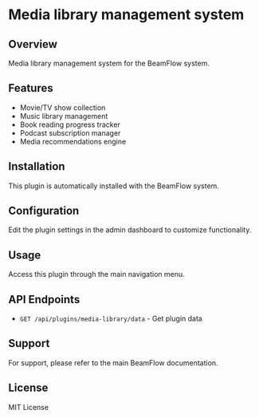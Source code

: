 # Media library management system

## Overview

Media library management system for the BeamFlow system.

## Features

- Movie/TV show collection
- Music library management
- Book reading progress tracker
- Podcast subscription manager
- Media recommendations engine

## Installation

This plugin is automatically installed with the BeamFlow system.

## Configuration

Edit the plugin settings in the admin dashboard to customize functionality.

## Usage

Access this plugin through the main navigation menu.

## API Endpoints

- `GET /api/plugins/media-library/data` - Get plugin data

## Support

For support, please refer to the main BeamFlow documentation.

## License

MIT License

